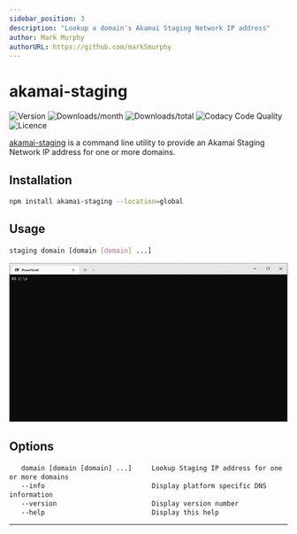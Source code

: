 ```yaml
---
sidebar_position: 3
description: "Lookup a domain's Akamai Staging Network IP address"
author: Mark Murphy
authorURL: https://github.com/markSmurphy
---
```


# akamai-staging

![Version](https://img.shields.io/npm/v/akamai-staging.svg?label=version&style=plastic)
![Downloads/month](https://img.shields.io/npm/dm/akamai-staging.svg?style=plastic)
![Downloads/total](https://img.shields.io/npm/dt/akamai-staging?label=downloads%20%28total%29&style=plastic)
![Codacy Code Quality](https://img.shields.io/codacy/grade/26159c659fcf42b3be8e17b712ca28bf?style=plastic)
![Licence](https://img.shields.io/npm/l/akamai-staging.svg?style=plastic)

[akamai-staging](https://github.com/MarkSMurphy/akamai-staging#readme) is a command line utility to provide an Akamai Staging Network IP address for one or more domains.

## Installation

```bash
npm install akamai-staging --location=global
```

## Usage

```bash
staging domain [domain [domain] ...]
```

![akamai-staging screenshot recording](./img/screenshot-staging.gif)

## Options

```text
   domain [domain [domain] ...]     Lookup Staging IP address for one or more domains
   --info                           Display platform specific DNS information
   --version                        Display version number
   --help                           Display this help
```

---

